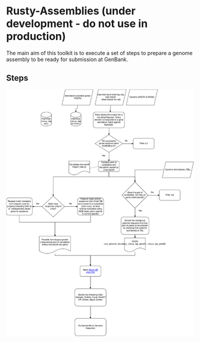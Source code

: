 # Rusty-Assemblies (under development - do not use in production)

The main aim of this toolkit is to execute a set of steps to prepare a genome assembly to be ready for submission at GenBank.

## Steps

![Diagram of steps the tookit can execute](bin_uniref.drawio.png)

